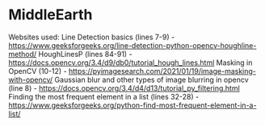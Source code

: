 # MiddleEarth

Websites used: 
Line Detection basics (lines 7-9) - https://www.geeksforgeeks.org/line-detection-python-opencv-houghline-method/
HoughLinesP (lines 84-91) - https://docs.opencv.org/3.4/d9/db0/tutorial_hough_lines.html
Masking in OpenCV (10-12) - https://pyimagesearch.com/2021/01/19/image-masking-with-opencv/
Gaussian blur and other types of image blurring in opencv (line 8) - https://docs.opencv.org/3.4/d4/d13/tutorial_py_filtering.html
Finding the most frequent element in a list (lines 32-28) - https://www.geeksforgeeks.org/python-find-most-frequent-element-in-a-list/

